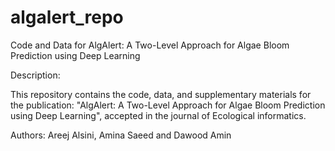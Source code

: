 # algalert_repo


Code and Data for AlgAlert: A Two-Level Approach for Algae Bloom Prediction using Deep Learning

Description:

This repository contains the code, data, and supplementary materials for the publication: "AlgAlert: A Two-Level Approach for Algae Bloom Prediction using Deep Learning", accepted in the journal of Ecological informatics.

Authors: Areej Alsini, Amina Saeed and Dawood Amin
